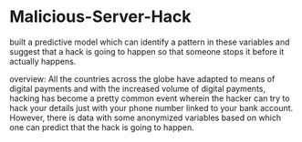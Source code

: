 # Malicious-Server-Hack
built a predictive model which can identify a pattern in these variables and suggest that a hack is going to happen so that someone  stops it before it actually happens. 

overview:
All the countries across the globe have adapted to means of digital payments and with the increased volume of digital payments, hacking has become a pretty common event wherein the hacker can try to hack your details just with your phone number linked to your bank account. However, there is data with some anonymized variables based on which one can predict that the hack is going to happen.
